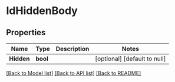# IdHiddenBody

## Properties
Name | Type | Description | Notes
------------ | ------------- | ------------- | -------------
**Hidden** | **bool** |  | [optional] [default to null]

[[Back to Model list]](../README.md#documentation-for-models) [[Back to API list]](../README.md#documentation-for-api-endpoints) [[Back to README]](../README.md)

